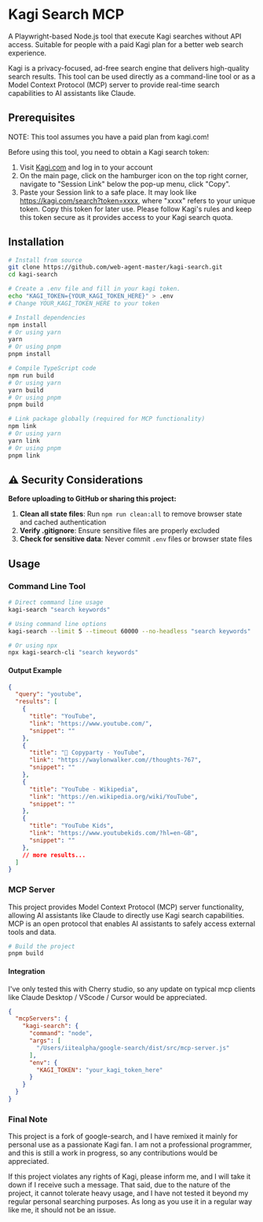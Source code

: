 # Kagi Search MCP

A Playwright-based Node.js tool that execute Kagi searches without API access. Suitable for people with a paid Kagi plan for a better web search experience.

Kagi is a privacy-focused, ad-free search engine that delivers high-quality search results. This tool can be used directly as a command-line tool or as a Model Context Protocol (MCP) server to provide real-time search capabilities to AI assistants like Claude.

## Prerequisites

NOTE: This tool assumes you have a paid plan from kagi.com!

Before using this tool, you need to obtain a Kagi search token:

1. Visit [Kagi.com](https://kagi.com) and log in to your account
2. On the main page, click on the hamburger icon on the top right corner, navigate to "Session Link" below the pop-up menu, click "Copy".
3. Paste your Session link to a safe place. It may look like https://kagi.com/search?token=xxxx, where "xxxx" refers to your unique token. Copy this token for later use. Please follow Kagi's rules and keep this token secure as it provides access to your Kagi search quota. 

## Installation

```bash
# Install from source
git clone https://github.com/web-agent-master/kagi-search.git
cd kagi-search

# Create a .env file and fill in your kagi token. 
echo "KAGI_TOKEN={YOUR_KAGI_TOKEN_HERE}" > .env
# Change YOUR_KAGI_TOKEN_HERE to your token

# Install dependencies
npm install
# Or using yarn
yarn
# Or using pnpm
pnpm install

# Compile TypeScript code
npm run build
# Or using yarn
yarn build
# Or using pnpm
pnpm build

# Link package globally (required for MCP functionality)
npm link
# Or using yarn
yarn link
# Or using pnpm
pnpm link
```

## ⚠️ Security Considerations

**Before uploading to GitHub or sharing this project:**

1. **Clean all state files**: Run `npm run clean:all` to remove browser state and cached authentication
2. **Verify .gitignore**: Ensure sensitive files are properly excluded
3. **Check for sensitive data**: Never commit `.env` files or browser state files

## Usage

### Command Line Tool

```bash
# Direct command line usage
kagi-search "search keywords"

# Using command line options
kagi-search --limit 5 --timeout 60000 --no-headless "search keywords"

# Or using npx
npx kagi-search-cli "search keywords"
```

#### Output Example

```json
{
  "query": "youtube",
  "results": [
    {
      "title": "YouTube",
      "link": "https://www.youtube.com/",
      "snippet": ""
    },
    {
      "title": "💭 Copyparty - YouTube",
      "link": "https://waylonwalker.com//thoughts-767",
      "snippet": ""
    },
    {
      "title": "YouTube - Wikipedia",
      "link": "https://en.wikipedia.org/wiki/YouTube",
      "snippet": ""
    },
    {
      "title": "YouTube Kids",
      "link": "https://www.youtubekids.com/?hl=en-GB",
      "snippet": ""
    },
    // more results...
  ]
}
```

### MCP Server

This project provides Model Context Protocol (MCP) server functionality, allowing AI assistants like Claude to directly use Kagi search capabilities. MCP is an open protocol that enables AI assistants to safely access external tools and data.

```bash
# Build the project
pnpm build
```

#### Integration

I've only tested this with Cherry studio, so any update on typical mcp clients like Claude Desktop / VScode / Cursor would be appreciated.

```JSON
{
  "mcpServers": {
    "kagi-search": {
      "command": "node",
      "args": [
        "/Users/iitealpha/google-search/dist/src/mcp-server.js"
      ],
      "env": {
        "KAGI_TOKEN": "your_kagi_token_here"
      }
    }
  }
}
```

### Final Note

This project is a fork of google-search, and I have remixed it mainly for personal use as a passionate Kagi fan. I am not a professional programmer, and this is still a work in progress, so any contributions would be appreciated.

If this project violates any rights of Kagi, please inform me, and I will take it down if I receive such a message. That said, due to the nature of the project, it cannot tolerate heavy usage, and I have not tested it beyond my regular personal searching purposes. As long as you use it in a regular way like me, it should not be an issue.
